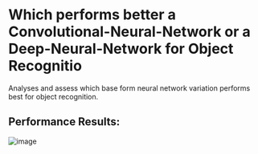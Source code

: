 # Which  performs better a Convolutional-Neural-Network or a Deep-Neural-Network for Object Recognitio
Analyses and assess which base form neural network variation performs best for object recognition.


## Performance Results:
![image](https://user-images.githubusercontent.com/56043339/155616867-2b3fbde5-8881-4398-9315-6f205d566af2.png)
